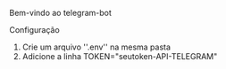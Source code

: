 Bem-vindo ao telegram-bot

Configuração
1. Crie um arquivo ''.env'' na mesma pasta
2. Adicione a linha TOKEN="seutoken-API-TELEGRAM"
